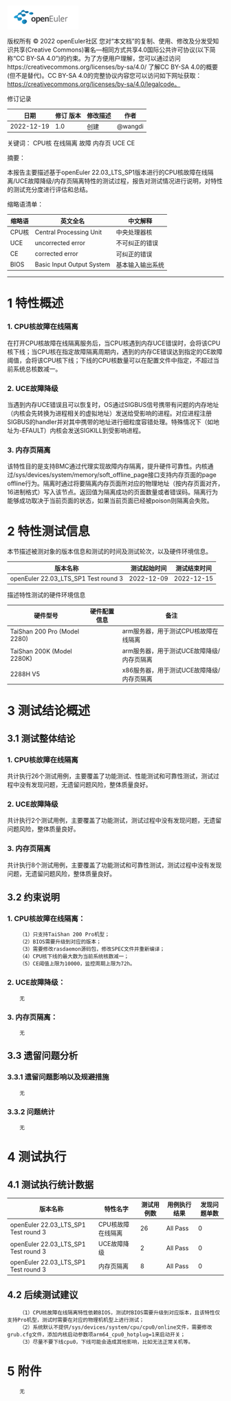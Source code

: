 ![openEuler ico](../../images/openEuler.png)

版权所有 © 2022  openEuler社区
 您对“本文档”的复制、使用、修改及分发受知识共享(Creative Commons)署名—相同方式共享4.0国际公共许可协议(以下简称“CC BY-SA 4.0”)的约束。为了方便用户理解，您可以通过访问https://creativecommons.org/licenses/by-sa/4.0/ 了解CC BY-SA 4.0的概要 (但不是替代)。CC BY-SA 4.0的完整协议内容您可以访问如下网址获取：https://creativecommons.org/licenses/by-sa/4.0/legalcode。

修订记录

| 日期 | 修订   版本 | 修改描述 | 作者 |
| ---- | ----------- | -------- | ---- |
| 2022-12-19 | 1.0 | 创建 | @wangdi |

关键词： 
CPU核 在线隔离 故障 内存页 UCE CE


摘要：

本报告主要描述基于openEuler 22.03_LTS_SP1版本进行的CPU核故障在线隔离/UCE故障降级/内存页隔离特性的测试过程，报告对测试情况进行说明，对特性的测试充分度进行评估和总结。
 

缩略语清单：

| 缩略语 | 英文全名 | 中文解释 |
| ------ | -------- | -------- |
| CPU核 | Central Processing Unit | 中央处理器核 |
| UCE | uncorrected error | 不可纠正的错误 |
| CE | corrected error | 可纠正的错误 |
| BIOS |  Basic Input Output System | 基本输入输出系统 |

***

# 1     特性概述

### 1. CPU核故障在线隔离

在打开CPU核故障在线隔离服务后，当CPU核遇到内存UCE错误时，会将该CPU核下线；当CPU核在指定故障隔离周期内，遇到的内存CE错误达到指定的CE故障阈值，会将该CPU核下线；下线的CPU核数量可以在配置文件中指定，不超过当前系统总核数减一。

### 2. UCE故障降级

当遇到内存UCE错误且可以恢复时，OS通过SIGBUS信号携带有问题的内存地址（内核会先转换为进程相关的虚拟地址）发送给受影响的进程。对应进程注册SIGBUS的handler并对其中携带的地址进行细粒度容错处理。特殊情况下（如地址为-EFAULT）内核会发送SIGKILL到受影响进程。

### 3. 内存页隔离

该特性目的是支持BMC通过代理实现故障内存隔离，提升硬件可靠性。内核通过/sys/devices/system/memory/soft_offline_page接口支持内存页面的page offline行为。隔离时通过将要隔离内存页面所对应的物理地址（按内存页面对齐，16进制格式）写入该节点。返回值为隔离成功的页面数量或者错误码。隔离行为能够成功取决于当前页面的状态，如果当前页面已经被poison则隔离会失败。


# 2     特性测试信息

本节描述被测对象的版本信息和测试的时间及测试轮次，以及硬件环境信息。

| 版本名称 | 测试起始时间 | 测试结束时间 |
| -------- | ------------ | ------------ |
| openEuler 22.03_LTS_SP1 Test round 3 | 2022-12-09  | 2022-12-15 |

描述特性测试的硬件环境信息

| 硬件型号 | 硬件配置信息 | 备注 |
| -------- | ------------ | ---- |
| TaiShan 200 Pro (Model 2280) |    |  arm服务器，用于测试CPU核故障在线隔离    |
| TaiShan 200K (Model 2280K) |    | arm服务器，用于测试UCE故障降级/内存页隔离 |
| 2288H V5 |    | x86服务器，用于测试UCE故障降级/内存页隔离 |

# 3     测试结论概述

## 3.1   测试整体结论

### 1. CPU核故障在线隔离

共计执行26个测试用例，主要覆盖了功能测试、性能测试和可靠性测试，测试过程中没有发现问题，无遗留问题风险，整体质量良好。

### 2. UCE故障降级

共计执行2个测试用例，主要覆盖了功能测试，测试过程中没有发现问题，无遗留问题风险，整体质量良好。

### 3. 内存页隔离

共计执行8个测试用例，主要覆盖了功能测试和可靠性测试，测试过程中没有发现问题，无遗留问题风险，整体质量良好。


## 3.2   约束说明

### 1. CPU核故障在线隔离：

        （1）只支持TaiShan 200 Pro机型；
        （2）BIOS需要升级到对应的版本；
        （3）需要修改rasdaemon源码包，修改SPEC文件并重新编译；
        （4）CPU核下线的最大数为当前系统核数减一；
        （5）CE阈值上限为10000，监控周期上限为72h。

### 2. UCE故障降级：
        无

### 3. 内存页隔离：
        无

## 3.3   遗留问题分析

### 3.3.1 遗留问题影响以及规避措施

        无

### 3.3.2 问题统计

        无


# 4     测试执行

## 4.1   测试执行统计数据

| 版本名称 | 特性名字 | 测试用例数 | 用例执行结果 | 发现问题单数 |
| -------- | ---------- | ------------ | ------------ | ------------ |
| openEuler 22.03_LTS_SP1 Test round 3 | CPU核故障在线隔离 | 26 | All Pass | 0 |
| openEuler 22.03_LTS_SP1 Test round 3 | UCE故障降级 | 2 | All Pass | 0 |
| openEuler 22.03_LTS_SP1 Test round 3 | 内存页隔离 | 8 | All Pass | 0 |


## 4.2   后续测试建议

        （1）CPU核故障在线隔离特性依赖BIOS，测试时BIOS需要升级到对应版本，且该特性仅支持Pro机型，测试时需要在对应的物理机机型上进行测试；
        （2）系统默认不提供/sys/devices/system/cpu/cpu0/online文件，需要修改grub.cfg文件，添加内核启动参数项arm64_cpu0_hotplug=1来启动开关；
        （3）尽量不要下线cpu0，下线可能会造成其他影响，比如无法正常关机等。

# 5     附件

        无
